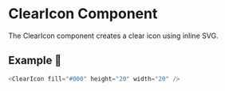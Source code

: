 # ClearIcon Component

The ClearIcon component creates a clear icon using inline SVG.

## Example 🚀

```javascript
<ClearIcon fill="#000" height="20" width="20" />
```
